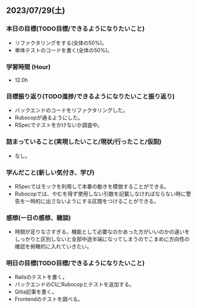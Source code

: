 ## 2023/07/29(土)

### 本日の目標(TODO目標/できるようになりたいこと)

- リファクタリングをする(全体の50%)。
- 単体テストのコードを書く(全体の50%)。

### 学習時間 (Hour)

- 12.0h

### 目標振り返り(TODO進捗/できるようになりたいこと振り返り)

- バックエンドのコードをリファクタリングした。
- Rubocopが通るようにした。
- RSpecでテストをかけないか調査中。

### 詰まっていること(実現したいこと/現状/行ったこと/仮説)

- なし。

### 学んだこと(新しい気付き、学び)

- RSpecではモックを利用して本番の動きを模倣することができる。
- Rubocopでは、やむを得ず使用しない引数を記載しなければならない時に警告を一時的に出さないようにする区間をつけることができる。

### 感想(一日の感想、雜談)

- 時間が足りなさすぎる。機能として必要なのかあった方がいいのかの違いをしっかりと区別しないと全部中途半端になってしまうのでこまめに方向性の確認を俯瞰的に入れていきたい。

### 明日の目標(TODO目標/できるようになりたいこと)

- Railsのテストを書く。
- バックエンドのCIにRubocopとテストを追加する。
- Qiita記事を書く。
- Frontendのテストを調べる。
